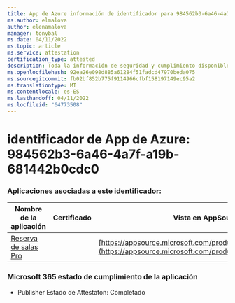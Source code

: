 ```yaml
---
title: App de Azure información de identificador para 984562b3-6a46-4a7f-a19b-681442b0cdc0
ms.author: elmalova
author: elenamalova
manager: tonybal
ms.date: 04/11/2022
ms.topic: article
ms.service: attestation
certification_type: attested
description: Toda la información de seguridad y cumplimiento disponible para 984562b3-6a46-4a7f-a19b-681442b0cdc0.
ms.openlocfilehash: 92ea26e098d885a61284f51fadcd47970beda075
ms.sourcegitcommit: fb02bf852b775f9114966cfbf158197149ec95a2
ms.translationtype: MT
ms.contentlocale: es-ES
ms.lasthandoff: 04/11/2022
ms.locfileid: "64773508"
---
```

# <a name="azure-app-id-984562b3-6a46-4a7f-a19b-681442b0cdc0"></a>identificador de App de Azure: 984562b3-6a46-4a7f-a19b-681442b0cdc0


### <a name="apps-associated-with-this-id"></a>Aplicaciones asociadas a este identificador:
| **Nombre de la aplicación** | **Certificado** | **Vista en AppSource** |
|--------------|---------------|-----------------------|
| [Reserva de salas Pro](../forward/WA200003337.md) |  | [https://appsource.microsoft.com/product/office/WA200003337](https://appsource.microsoft.com/product/office/WA200003337) |

### <a name="microsoft-365-app-compliance-status"></a>Microsoft 365 estado de cumplimiento de la aplicación
- Publisher Estado de Attestaton: Completado
